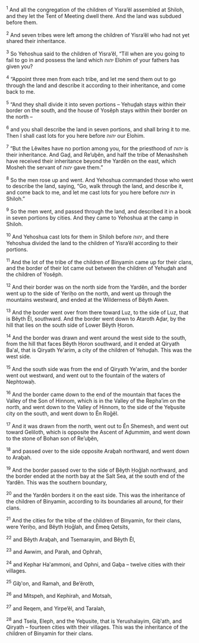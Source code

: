 <sup>1</sup> And all the congregation of the children of Yisra’ĕl assembled at Shiloh, and they let the Tent of Meeting dwell there. And the land was subdued before them.

<sup>2</sup> And seven tribes were left among the children of Yisra’ĕl who had not yet shared their inheritance.

<sup>3</sup> So Yehoshua said to the children of Yisra’ĕl, “Till when are you going to fail to go in and possess the land which יהוה Elohim of your fathers has given you?

<sup>4</sup> “Appoint three men from each tribe, and let me send them out to go through the land and describe it according to their inheritance, and come back to me.

<sup>5</sup> “And they shall divide it into seven portions – Yehuḏah stays within their border on the south, and the house of Yosĕph stays within their border on the north –

<sup>6</sup> and you shall describe the land in seven portions, and shall bring it to me. Then I shall cast lots for you here before יהוה our Elohim.

<sup>7</sup> “But the Lĕwites have no portion among you, for the priesthood of יהוה is their inheritance. And Gaḏ, and Re’uḇĕn, and half the tribe of Menashsheh have received their inheritance beyond the Yardĕn on the east, which Mosheh the servant of יהוה gave them.”

<sup>8</sup> So the men rose up and went. And Yehoshua commanded those who went to describe the land, saying, “Go, walk through the land, and describe it, and come back to me, and let me cast lots for you here before יהוה in Shiloh.”

<sup>9</sup> So the men went, and passed through the land, and described it in a book in seven portions by cities. And they came to Yehoshua at the camp in Shiloh.

<sup>10</sup> And Yehoshua cast lots for them in Shiloh before יהוה, and there Yehoshua divided the land to the children of Yisra’ĕl according to their portions.

<sup>11</sup> And the lot of the tribe of the children of Binyamin came up for their clans, and the border of their lot came out between the children of Yehuḏah and the children of Yosĕph.

<sup>12</sup> And their border was on the north side from the Yardĕn, and the border went up to the side of Yeriḥo on the north, and went up through the mountains westward, and ended at the Wilderness of Bĕyth Awen.

<sup>13</sup> And the border went over from there toward Luz, to the side of Luz, that is Bĕyth Ĕl, southward. And the border went down to Ataroth Aḏar, by the hill that lies on the south side of Lower Bĕyth Ḥoron.

<sup>14</sup> And the border was drawn and went around the west side to the south, from the hill that faces Bĕyth Ḥoron southward, and it ended at Qiryath Ba‛al, that is Qiryath Ye‛arim, a city of the children of Yehuḏah. This was the west side.

<sup>15</sup> And the south side was from the end of Qiryath Ye‛arim, and the border went out westward, and went out to the fountain of the waters of Nephtowaḥ.

<sup>16</sup> And the border came down to the end of the mountain that faces the Valley of the Son of Hinnom, which is in the Valley of the Repha’im on the north, and went down to the Valley of Hinnom, to the side of the Yeḇusite city on the south, and went down to Ĕn Roḡĕl.

<sup>17</sup> And it was drawn from the north, went out to Ĕn Shemesh, and went out toward Geliloth, which is opposite the Ascent of Aḏummim, and went down to the stone of Bohan son of Re’uḇĕn,

<sup>18</sup> and passed over to the side opposite Araḇah northward, and went down to Araḇah.

<sup>19</sup> And the border passed over to the side of Bĕyth Ḥoḡlah northward, and the border ended at the north bay at the Salt Sea, at the south end of the Yardĕn. This was the southern boundary,

<sup>20</sup> and the Yardĕn borders it on the east side. This was the inheritance of the children of Binyamin, according to its boundaries all around, for their clans.

<sup>21</sup> And the cities for the tribe of the children of Binyamin, for their clans, were Yeriḥo, and Bĕyth Ḥoḡlah, and Ĕmeq Qetsits,

<sup>22</sup> and Bĕyth Araḇah, and Tsemarayim, and Bĕyth Ĕl,

<sup>23</sup> and Awwim, and Parah, and Ophrah,

<sup>24</sup> and Kephar Ha‛ammoni, and Ophni, and Gaḇa – twelve cities with their villages.

<sup>25</sup> Giḇ‛on, and Ramah, and Be’ĕroth,

<sup>26</sup> and Mitspeh, and Kephirah, and Motsah,

<sup>27</sup> and Reqem, and Yirpe’ĕl, and Taralah,

<sup>28</sup> and Tsela, Eleph, and the Yeḇusite, that is Yerushalayim, Giḇ‛ath, and Qiryath – fourteen cities with their villages. This was the inheritance of the children of Binyamin for their clans.

